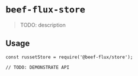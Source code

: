 # `beef-flux-store`

> TODO: description

## Usage

```
const russetStore = require('@beef-flux/store');

// TODO: DEMONSTRATE API
```

